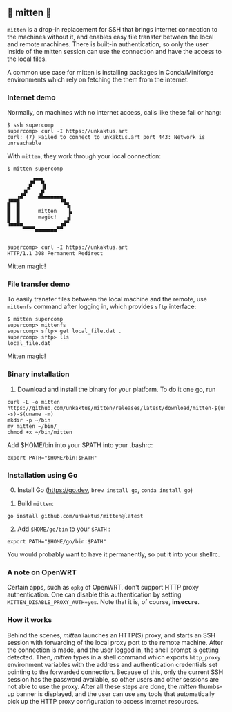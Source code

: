 ## 🧤 mitten 🧤

`mitten` is a drop-in replacement for SSH that brings internet connection
to the machines without it, and enables easy file transfer between the local
and remote machines.
There is built-in authentication, so only the user inside of the mitten session
can use the connection and have the access to the local files.

A common use case for mitten is installing packages in Conda/Miniforge environments
which rely on fetching the them from the internet.

### Internet demo
Normally, on machines with no internet access, calls like these fail or hang:
```
$ ssh supercomp
supercomp> curl -I https://unkaktus.art
curl: (7) Failed to connect to unkaktus.art port 443: Network is unreachable
```

With `mitten`, they work through your local connection:

```
$ mitten supercomp

       ▗▟▀▀▙
      ▗▛   ▐▌
    ▗▟▘   ▗▛
▗▄▄▟▀     ▀▀▀▀▀▀▀▜▄
█  █              ▝▜▖
█  █      mitten    ▙
█  █      magic!   ▗▌
▜▄▄█▄            ▗▟▀
     ▀▀▀▀▄▄▄▄▄▄▄▀▀


supercomp> curl -I https://unkaktus.art
HTTP/1.1 308 Permanent Redirect
```

Mitten magic!

### File transfer demo
To easily transfer files between the local machine and the remote,
use `mittenfs` command after logging in, which provides `sftp` interface:

```shell
$ mitten supercomp
supercomp> mittenfs
supercomp> sftp> get local_file.dat .
supercomp> sftp> lls
local_file.dat
```

Mitten magic!

### Binary installation

1. Download and install the binary for your platform. To do it one go, run

```shell
curl -L -o mitten https://github.com/unkaktus/mitten/releases/latest/download/mitten-$(uname -s)-$(uname -m)
mkdir -p ~/bin
mv mitten ~/bin/
chmod +x ~/bin/mitten
```

Add $HOME/bin into your $PATH into your .bashrc:
```shell
export PATH="$HOME/bin:$PATH"
```

### Installation using Go

0. Install Go (https://go.dev, `brew install go`, `conda install go`)

1. Build `mitten`:
```shell
go install github.com/unkaktus/mitten@latest
```
2. Add `$HOME/go/bin` to your `$PATH` :
```shell
export PATH="$HOME/go/bin:$PATH"
```
You would probably want to have it permanently, so put it into your shellrc.


### A note on OpenWRT

Certain apps, such as `opkg` of OpenWRT, don't support HTTP proxy authentication.
One can disable this authentication by setting `MITTEN_DISABLE_PROXY_AUTH=yes`.
Note that it is, of course, **insecure**.


### How it works

Behind the scenes, _mitten_ launches an HTTP(S) proxy, and starts an SSH session with
forwarding of the local proxy port to the remote machine. After the connection is made,
and the user logged in, the shell prompt is getting detected. Then, _mitten_ types in
a shell command which exports `http_proxy` environment variables with the address and
authentication credentials set pointing to the forwarded connection. Because of this,
only the current SSH session has the password available, so other users and other
sessions are not able to use the proxy. After all these steps are done, the _mitten_
thumbs-up banner is displayed, and the user can use any tools that automatically pick up
the HTTP proxy configuration to access internet resources.